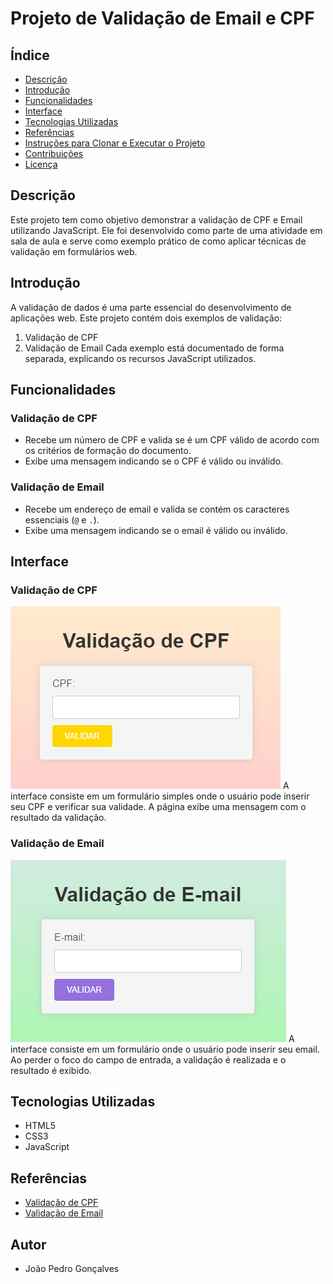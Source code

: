 # Projeto de Validação de Email e CPF

## Índice
- [Descrição](#descrição)
- [Introdução](#introdução)
- [Funcionalidades](#funcionalidades)
- [Interface](#interface)
- [Tecnologias Utilizadas](#tecnologias-utilizadas)
- [Referências](#referências)
- [Instruções para Clonar e Executar o Projeto](#instruções-para-clonar-e-executar-o-projeto)
- [Contribuições](#contribuições)
- [Licença](#licença)

## Descrição
Este projeto tem como objetivo demonstrar a validação de CPF e Email utilizando JavaScript. Ele foi desenvolvido como parte de uma atividade em sala de aula e serve como exemplo prático de como aplicar técnicas de validação em formulários web.

## Introdução
A validação de dados é uma parte essencial do desenvolvimento de aplicações web. Este projeto contém dois exemplos de validação:
1. Validação de CPF
2. Validação de Email
Cada exemplo está documentado de forma separada, explicando os recursos JavaScript utilizados.

## Funcionalidades
### Validação de CPF
- Recebe um número de CPF e valida se é um CPF válido de acordo com os critérios de formação do documento.
- Exibe uma mensagem indicando se o CPF é válido ou inválido.

### Validação de Email
- Recebe um endereço de email e valida se contém os caracteres essenciais (`@` e `.`).
- Exibe uma mensagem indicando se o email é válido ou inválido.

## Interface

### Validação de CPF
![interface](img/validacao-cpf.png)
A interface consiste em um formulário simples onde o usuário pode inserir seu CPF e verificar sua validade. A página exibe uma mensagem com o resultado da validação.

### Validação de Email
![interface](img/validacao-email.png)
A interface consiste em um formulário onde o usuário pode inserir seu email. Ao perder o foco do campo de entrada, a validação é realizada e o resultado é exibido.

## Tecnologias Utilizadas
- HTML5
- CSS3
- JavaScript

## Referências
- [Validação de CPF](https://www.devmedia.com.br/validar-cpf-com-javascript/23916)
- [Validação de Email](https://www.w3schools.com/js/js_validation.asp)

## Autor
- João Pedro Gonçalves
